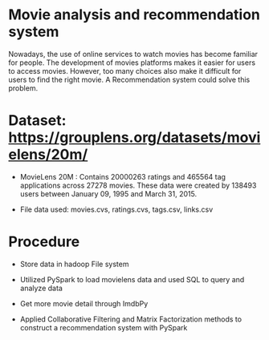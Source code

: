 # Movie analysis and recommendation system

Nowadays, the use of online services to watch movies has become familiar for people. The development of movies platforms makes it easier for users to access movies. However, too many choices also make it difficult for users to find the right movie. A Recommendation system could solve this problem.

# Dataset: https://grouplens.org/datasets/movielens/20m/

- MovieLens 20M : Contains 20000263 ratings and 465564 tag applications across 27278 movies. These data were created by 138493 users between January 09, 1995 and March 31, 2015. 

- File data used: movies.cvs, ratings.cvs, tags.csv, links.csv


# Procedure

- Store data in hadoop File system

- Utilized PySpark to load movielens data and used SQL to query and analyze data 

- Get more movie detail through ImdbPy

- Applied Collaborative Filtering and Matrix Factorization methods to construct a recommendation system with PySpark
